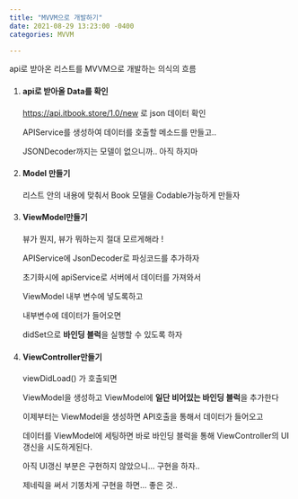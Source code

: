 ```yaml
---
title: "MVVM으로 개발하기"
date: 2021-08-29 13:23:00 -0400
categories: MVVM

---
```




api로 받아온 리스트를 MVVM으로 개발하는 의식의 흐름



1) #### api로 받아올 Data를 확인

   https://api.itbook.store/1.0/new 로 json 데이터 확인

   APIService를 생성하여 데이터를 호출할 메소드를 만들고.. 

   JSONDecoder까지는  모델이 없으니까.. 아직 하지마

2. #### Model 만들기

   리스트 안의 내용에 맞춰서 Book 모델을 Codable가능하게 만들자

   

3. #### ViewModel만들기

   뷰가 뭔지, 뷰가 뭐하는지 절대 모르게해라 !

   APIService에 JsonDecoder로 파싱코드를 추가하자

   초기화시에 apiService로 서버에서 데이터를 가져와서

   ViewModel 내부 변수에 넣도록하고

   내부변수에 데이터가 들어오면

   didSet으로 **바인딩 블럭**을 실행할 수 있도록 하자

   

4. #### ViewController만들기

   viewDidLoad() 가 호출되면

   ViewModel을 생성하고 ViewModel에 **일단 비어있는 바인딩 블럭**을 추가한다

   

   이제부터는 ViewModel을 생성하면 API호출을 통해서 데이터가 들어오고

   데이터를 ViewModel에 세팅하면 바로 바인딩 블럭을 통해 ViewController의 UI갱신을 시도하게된다.

   

   아직 UI갱신 부분은 구현하지 않았으니... 구현을 하자..

   

   제네릭을 써서 기똥차게 구현을 하면... 좋은 것..

   

   

   





















